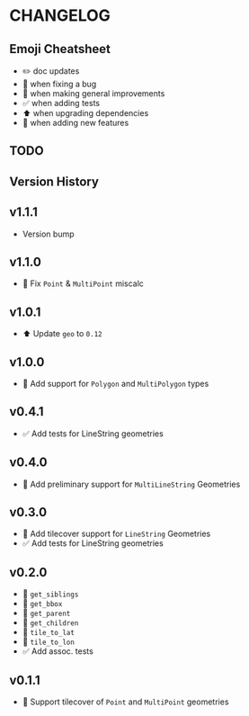 # CHANGELOG

## Emoji Cheatsheet
- :pencil2: doc updates
- :bug: when fixing a bug
- :rocket: when making general improvements
- :white_check_mark: when adding tests
- :arrow_up: when upgrading dependencies
- :tada: when adding new features

## TODO

## Version History

## v1.1.1

- Version bump

## v1.1.0

- :bug: Fix `Point` & `MultiPoint` miscalc

## v1.0.1

- :arrow_up: Update `geo` to `0.12`

## v1.0.0

- :tada: Add support for `Polygon` and `MultiPolygon` types

## v0.4.1

- :white_check_mark: Add tests for LineString geometries

## v0.4.0

- :tada: Add preliminary support for `MultiLineString` Geometries

## v0.3.0

- :tada: Add tilecover support for `LineString` Geometries
- :white_check_mark: Add tests for LineString geometries

## v0.2.0

- :tada: `get_siblings`
- :tada: `get_bbox`
- :tada: `get_parent`
- :tada: `get_children`
- :tada: `tile_to_lat`
- :tada: `tile_to_lon`
- :white_check_mark: Add assoc. tests

## v0.1.1

- :tada: Support tilecover of `Point` and `MultiPoint` geometries
